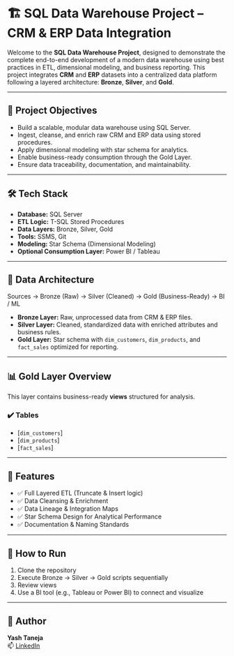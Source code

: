 # 🏗️ SQL Data Warehouse Project – CRM & ERP Data Integration

Welcome to the **SQL Data Warehouse Project**, designed to demonstrate the complete end-to-end development of a modern data warehouse using best practices in ETL, dimensional modeling, and business reporting. This project integrates **CRM** and **ERP** datasets into a centralized data platform following a layered architecture: **Bronze**, **Silver**, and **Gold**.

---

## 📌 Project Objectives

- Build a scalable, modular data warehouse using SQL Server.
- Ingest, cleanse, and enrich raw CRM and ERP data using stored procedures.
- Apply dimensional modeling with star schema for analytics.
- Enable business-ready consumption through the Gold Layer.
- Ensure data traceability, documentation, and maintainability.

---

## 🛠️ Tech Stack

- **Database:** SQL Server
- **ETL Logic:** T-SQL Stored Procedures
- **Data Layers:** Bronze, Silver, Gold
- **Tools:** SSMS, Git
- **Modeling:** Star Schema (Dimensional Modeling)
- **Optional Consumption Layer:** Power BI / Tableau

---

## 🧱 Data Architecture

Sources → Bronze (Raw) → Silver (Cleaned) → Gold (Business-Ready) → BI / ML


- **Bronze Layer:** Raw, unprocessed data from CRM & ERP files.
- **Silver Layer:** Cleaned, standardized data with enriched attributes and business rules.
- **Gold Layer:** Star schema with `dim_customers`, `dim_products`, and `fact_sales` optimized for reporting.

---

## 📊 Gold Layer Overview

This layer contains business-ready **views** structured for analysis.

### ✔️ Tables
- [`dim_customers`]
- [`dim_products`]
- [`fact_sales`]

---

## 🧩 Features

- ✅ Full Layered ETL (Truncate & Insert logic)
- ✅ Data Cleansing & Enrichment
- ✅ Data Lineage & Integration Maps
- ✅ Star Schema Design for Analytical Performance
- ✅ Documentation & Naming Standards

---

## 📌 How to Run

1. Clone the repository  
2. Execute Bronze → Silver → Gold scripts sequentially  
3. Review views
4. Use a BI tool (e.g., Tableau or Power BI) to connect and visualize

---

## 🧠 Author

**Yash Taneja**  
📫 [LinkedIn](https://www.linkedin.com/in/yash-taneja-07)  


